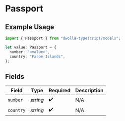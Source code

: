 # Passport

## Example Usage

```typescript
import { Passport } from "dwolla-typescript/models";

let value: Passport = {
  number: "<value>",
  country: "Faroe Islands",
};
```

## Fields

| Field              | Type               | Required           | Description        |
| ------------------ | ------------------ | ------------------ | ------------------ |
| `number`           | *string*           | :heavy_check_mark: | N/A                |
| `country`          | *string*           | :heavy_check_mark: | N/A                |